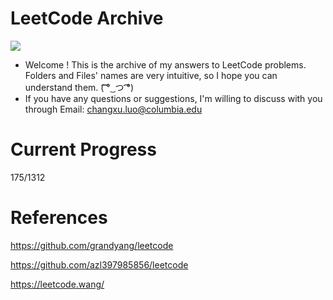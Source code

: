 # LeetCode Archive

![](https://img.shields.io/badge/language-C%2B%2B-ff69b4)

- Welcome ! This is the archive of my answers to LeetCode problems. Folders and Files' names are very intuitive, so I hope you can understand them. (͡ ͡° ͜ つ ͡͡°)
- If you have any questions or suggestions, I'm willing to discuss with you through Email: [changxu.luo@columbia.edu](changxu.luo@columbia.edu)

# Current Progress
175/1312

# References 

https://github.com/grandyang/leetcode

https://github.com/azl397985856/leetcode

https://leetcode.wang/

